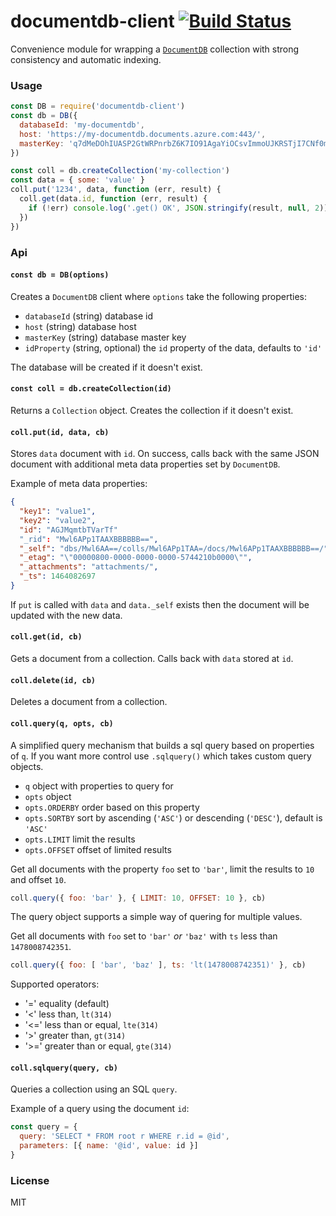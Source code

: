 # documentdb-client [![Build Status](https://travis-ci.org/ralphtheninja/documentdb-client.svg?branch=master)](https://travis-ci.org/ralphtheninja/documentdb-client)

Convenience module for wrapping a [`DocumentDB`](https://github.com/Azure/azure-documentdb-node) collection with strong consistency and automatic indexing.

### Usage

```js
const DB = require('documentdb-client')
const db = DB({
  databaseId: 'my-documentdb',
  host: 'https://my-documentdb.documents.azure.com:443/',
  masterKey: 'q7dMeDOhIUASP2GtWRPnrbZ6K7IO91AgaYiOCsvImmoUJKRSTjI7CNf0mEehGh4czRo17yED5AmPN1wERf367=='
})

const coll = db.createCollection('my-collection')
const data = { some: 'value' }
coll.put('1234', data, function (err, result) {
  coll.get(data.id, function (err, result) {
    if (!err) console.log('.get() OK', JSON.stringify(result, null, 2))
  })
})
```

### Api

#### `const db = DB(options)`

Creates a `DocumentDB` client where `options` take the following properties:

* `databaseId` (string) database id
* `host` (string) database host
* `masterKey` (string) database master key
* `idProperty` (string, optional) the `id` property of the data, defaults to `'id'`

The database will be created if it doesn't exist.

#### `const coll = db.createCollection(id)`

Returns a `Collection` object. Creates the collection if it doesn't exist.

#### `coll.put(id, data, cb)`

Stores `data` document with `id`. On success, calls back with the same JSON document with additional meta data properties set by `DocumentDB`.

Example of meta data properties:

```json
{
  "key1": "value1",
  "key2": "value2",
  "id": "AGJMqmtbTVarTf"
  "_rid": "Mwl6APp1TAAXBBBBBB==",
  "_self": "dbs/Mwl6AA==/colls/Mwl6APp1TAA=/docs/Mwl6APp1TAAXBBBBBB==/",
  "_etag": "\"00000800-0000-0000-0000-5744210b0000\"",
  "_attachments": "attachments/",
  "_ts": 1464082697
}
```

If `put` is called with `data` and `data._self` exists then the document will be updated with the new data.

#### `coll.get(id, cb)`

Gets a document from a collection. Calls back with `data` stored at `id`.

#### `coll.delete(id, cb)`

Deletes a document from a collection.

#### `coll.query(q, opts, cb)`

A simplified query mechanism that builds a sql query based on properties of `q`. If you want more control use `.sqlquery()` which takes custom query objects.

* `q` object with properties to query for
* `opts` object
* `opts.ORDERBY` order based on this property
* `opts.SORTBY` sort by ascending (`'ASC'`) or descending (`'DESC'`), default is `'ASC'`
* `opts.LIMIT` limit the results
* `opts.OFFSET` offset of limited results

Get all documents with the property `foo` set to `'bar'`, limit the results to `10` and offset `10`.

```js
coll.query({ foo: 'bar' }, { LIMIT: 10, OFFSET: 10 }, cb)
```

The query object supports a simple way of quering for multiple values.

Get all documents with `foo` set to `'bar'` _or_ `'baz'` with `ts` less than `1478008742351`.

```js
coll.query({ foo: [ 'bar', 'baz' ], ts: 'lt(1478008742351)' }, cb)
```

Supported operators:

* '=' equality (default)
* '<' less than, `lt(314)`
* '<=' less than or equal, `lte(314)`
* '>' greater than, `gt(314)`
* '>=' greater than or equal, `gte(314)`


#### `coll.sqlquery(query, cb)`

Queries a collection using an SQL `query`.

Example of a query using the document `id`:

```js
const query = {
  query: 'SELECT * FROM root r WHERE r.id = @id',
  parameters: [{ name: '@id', value: id }]
}
```

### License

MIT
